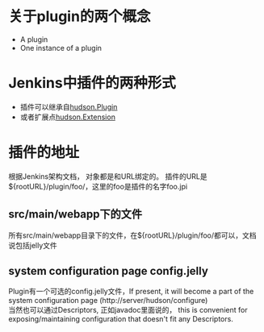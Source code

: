 # 关于plugin的两个概念
  * A plugin
  * One instance of a plugin 

# Jenkins中插件的两种形式
  * 插件可以继承自[hudson.Plugin](https://javadoc.jenkins.io/hudson/Plugin.html)
  * 或者扩展点[hudson.Extension](https://javadoc.jenkins.io/hudson/Extension.html)

# 插件的地址
根据Jenkins架构文档， 对象都是和URL绑定的。
插件的URL是${rootURL}/plugin/foo/，这里的foo是插件的名字foo.jpi

## src/main/webapp下的文件
所有src/main/webapp目录下的文件，在${rootURL}/plugin/foo/都可以，文档说包括jelly文件

## system configuration page config.jelly
Plugin有一个可选的config.jelly文件，If present, it will become a part of the system configuration page (http://server/hudson/configure)  
当然也可以通过Descriptors,  正如javadoc里面说的， this is convenient for exposing/maintaining configuration that doesn't fit any Descriptors.



